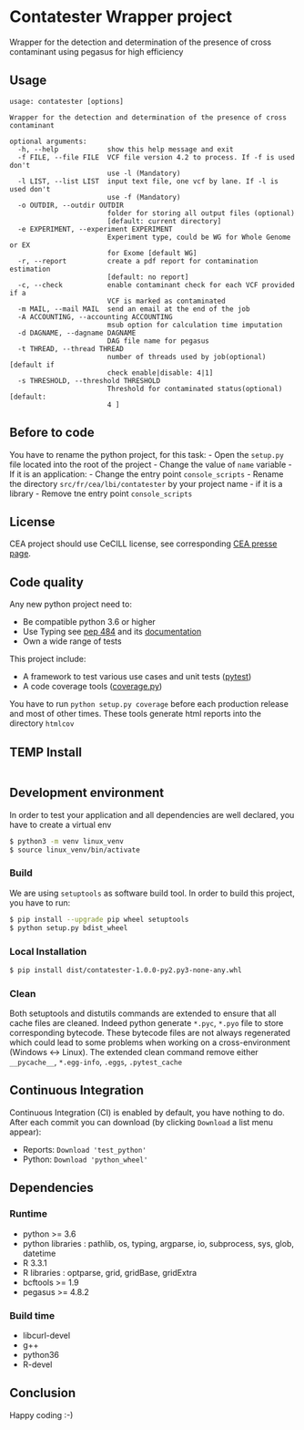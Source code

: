 # Contatester Wrapper project

Wrapper for the detection and determination of the presence of cross
contaminant using pegasus for high efficiency

## Usage

```
usage: contatester [options]

Wrapper for the detection and determination of the presence of cross
contaminant

optional arguments:
  -h, --help            show this help message and exit
  -f FILE, --file FILE  VCF file version 4.2 to process. If -f is used don't
                        use -l (Mandatory)
  -l LIST, --list LIST  input text file, one vcf by lane. If -l is used don't
                        use -f (Mandatory)
  -o OUTDIR, --outdir OUTDIR
                        folder for storing all output files (optional)
                        [default: current directory]
  -e EXPERIMENT, --experiment EXPERIMENT
                        Experiment type, could be WG for Whole Genome or EX
                        for Exome [default WG]
  -r, --report          create a pdf report for contamination estimation
                        [default: no report]
  -c, --check           enable contaminant check for each VCF provided if a
                        VCF is marked as contaminated
  -m MAIL, --mail MAIL  send an email at the end of the job
  -A ACCOUNTING, --accounting ACCOUNTING
                        msub option for calculation time imputation
  -d DAGNAME, --dagname DAGNAME
                        DAG file name for pegasus
  -t THREAD, --thread THREAD
                        number of threads used by job(optional) [default if
                        check enable|disable: 4|1]
  -s THRESHOLD, --threshold THRESHOLD
                        Threshold for contaminated status(optional) [default:
                        4 ]

```

## Before to code

You have to rename the python project, for this task:
    - Open the `setup.py` file located into the root of the project
    - Change the value of `name` variable
    - If it is an application:
      - Change the entry point `console_scripts`
      - Rename the directory `src/fr/cea/lbi/contatester` by your project name
    - if it is a library
      - Remove tne entry point `console_scripts`

## License

CEA project should use CeCILL license, see corresponding [CEA presse page](http://www.cea.fr/presse/Pages/actualites-communiques/ntic/licence-CeCILL-reconnue-par-Open-source-initiative.aspx).

## Code quality

Any new python project need to:
  - Be compatible python 3.6 or higher
  - Use Typing see [pep 484](https://www.python.org/dev/peps/pep-0484/) and its [documentation](https://docs.python.org/3/library/typing.html)
  - Own a wide range of tests 

This project include:
  - A framework to test various use cases and unit tests ([pytest](https://pytest.org))
  - A code coverage tools ([coverage.py](https://coverage.readthedocs.io/))

 You have to run `python setup.py coverage` before each production release and most of other times. These tools
 generate html reports into the directory `htmlcov`

## TEMP Install 

```bash
```

## Development environment

In order to test your application and all dependencies are well declared, you have to create a virtual env

```bash
$ python3 -m venv linux_venv
$ source linux_venv/bin/activate
```

### Build

We are using `setuptools` as software build tool. In order to build this project, you have to run:

```bash
$ pip install --upgrade pip wheel setuptools
$ python setup.py bdist_wheel 
```

### Local Installation

```bash
$ pip install dist/contatester-1.0.0-py2.py3-none-any.whl
```

### Clean

Both setuptools and distutils commands are extended to ensure that all cache files are cleaned. Indeed python generate `*.pyc`, 
`*.pyo` file to store corresponding bytecode. These bytecode files are not always regenerated which could lead to some
problems when working on a cross-environment (Windows <-> Linux). The extended clean command remove either `__pycache__`, `*.egg-info`, `.eggs`, `.pytest_cache`


## Continuous Integration

Continuous Integration (CI) is enabled by default, you have nothing to do.
After each commit you can download (by clicking `Download` a list menu appear):

  - Reports: `Download 'test_python'`
  - Python:  `Download 'python_wheel'`

## Dependencies
### Runtime
  - python >= 3.6
  - python libraries : pathlib, os, typing, argparse, io, subprocess, sys, glob, datetime
  - R 3.3.1
  - R libraries : optparse, grid, gridBase, gridExtra 
  - bcftools >= 1.9
  - pegasus >= 4.8.2

### Build time
  - libcurl-devel
  - g++
  - python36
  - R-devel

## Conclusion

Happy coding :-)
